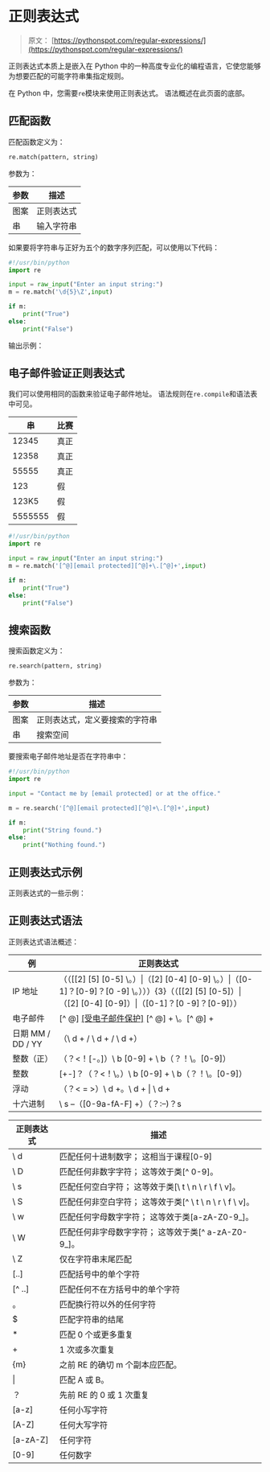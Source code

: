 # 正则表达式

> 原文： [https://pythonspot.com/regular-expressions/](https://pythonspot.com/regular-expressions/)

正则表达式本质上是嵌入在 Python 中的一种高度专业化的编程语言，它使您能够为想要匹配的可能字符串集指定规则。

在 Python 中，您需要`re`模块来使用正则表达式。 语法概述在此页面的底部。

## 匹配函数

匹配函数定义为：

```py
re.match(pattern, string)

```

参数为：

| 参数 | 描述 |
| --- | --- |
| 图案 | 正则表达式 |
| 串 | 输入字符串 |

如果要将字符串与正好为五个的数字序列匹配，可以使用以下代码：

```py
#!/usr/bin/python
import re

input = raw_input("Enter an input string:")
m = re.match('\d{5}\Z',input)

if m:
    print("True")
else:
    print("False")

```

输出示例：

## 电子邮件验证正则表达式

我们可以使用相同的函数来验证电子邮件地址。 语法规则在`re.compile`和语法表中可见。

| 串 | 比赛 |
| --- | --- |
| 12345 | 真正 |
| 12358 | 真正 |
| 55555 | 真正 |
| 123 | 假 |
| 123K5 | 假 |
| 5555555 | 假 |

```py
#!/usr/bin/python
import re

input = raw_input("Enter an input string:")
m = re.match('[^@][email protected][^@]+\.[^@]+',input)

if m:
    print("True")
else:
    print("False")

```

## 搜索函数

搜索函数定义为：

```py
re.search(pattern, string)

```

参数为：

| 参数 | 描述 |
| --- | --- |
| 图案 | 正则表达式，定义要搜索的字符串 |
| 串 | 搜索空间 |

要搜索电子邮件地址是否在字符串中：

```py
#!/usr/bin/python
import re

input = "Contact me by [email protected] or at the office."

m = re.search('[^@][email protected][^@]+\.[^@]+',input)

if m:
    print("String found.")
else:
    print("Nothing found.")

```

## 正则表达式示例

正则表达式的一些示例：

## 正则表达式语法

正则表达式语法概述：

| 例 | 正则表达式 |
| --- | --- |
| IP 地址 | （（[[2] [5] [0-5] \。）&#124;（[2] [0-4] [0-9] \。）&#124;（[0-1]？[0-9]？[0 -9] \。）））{3}（（[[2] [5] [0-5]）&#124;（[2] [0-4] [0-9]）&#124;（[0-1]？[0 -9]？[0-9]）） |
| 电子邮件 | [^ @] [[受电子邮件保护]](/cdn-cgi/l/email-protection) [^ @] + \。[^ @] + |
| 日期 MM / DD / YY | （\ d + / \ d + / \ d +） |
| 整数（正） | （？&lt;！[-。]）\ b [0-9] + \ b（？！\。[0-9]） |
| 整数 | [+-]？（？&lt;！\。）\ b [0-9] + \ b（？！\。[0-9]） |
| 浮动 | （？&lt; = &gt;）\ d +。\ d + &#124; \ d + |
| 十六进制 | \ s –（[0-9a-fA-F] +）（？:–)？s |

| 正则表达式 | 描述 |
| --- | --- |
| \ d | 匹配任何十进制数字； 这相当于课程[0-9] |
| \ D | 匹配任何非数字字符； 这等效于类[^ 0-9]。 |
| \ s | 匹配任何空白字符； 这等效于类[\ t \ n \ r \ f \ v]。 |
| \ S | 匹配任何非空白字符； 这等效于类[^ \ t \ n \ r \ f \ v]。 |
| \ w | 匹配任何字母数字字符； 这等效于类[a-zA-Z0-9_]。 |
| \ W | 匹配任何非字母数字字符； 这等效于类[^ a-zA-Z0-9_]。 |
| \ Z | 仅在字符串末尾匹配 |
| [..] | 匹配括号中的单个字符 |
| [^ ..] | 匹配任何不在方括号中的单个字符 |
| 。 | 匹配换行符以外的任何字符 |
| $ | 匹配字符串的结尾 |
| * | 匹配 0 个或更多重复 |
| + | 1 次或多次重复 |
| {m} | 之前 RE 的确切 m 个副本应匹配。 |
| &#124; | 匹配 A 或 B。 |
| ？ | 先前 RE 的 0 或 1 次重​​复 |
| [a-z] | 任何小写字符 |
| [A-Z] | 任何大写字符 |
| [a-zA-Z] | 任何字符 |
| [0-9] | 任何数字 |